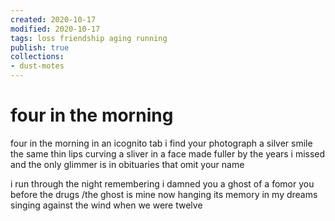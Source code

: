 ```yaml
---
created: 2020-10-17
modified: 2020-10-17
tags: loss friendship aging running
publish: true
collections: 
- dust-motes
---
```


# four in the morning

four in the morning
in an icognito tab
i find your photograph
a silver smile
the same thin lips curving a sliver
in a face made fuller
by the years i missed
and the only glimmer is in
obituaries
that omit your name

i run through the night
remembering i damned you
a ghost of a fomor you before the drugs
/the ghost is mine now
hanging its memory in my dreams
singing against the wind
when we were twelve

